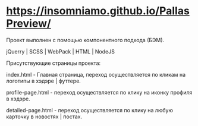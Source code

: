 # https://insomniamo.github.io/PallasPreview/

Проект выполнен с помощью компонентного подхода (БЭМ).

jQuerry | SCSS | WebPack | HTML | NodeJS 


Присутствующие страницы проекта:


index.html - Главная страница, переход осуществляется по кликам на логотипы в хэдэре | футтере.


profile-page.html - переход осуществляется по клику на иконку профиля в хэдэре.


detailed-page.html - переход осуществляется по клику на любую карточку в новостях | постах.

